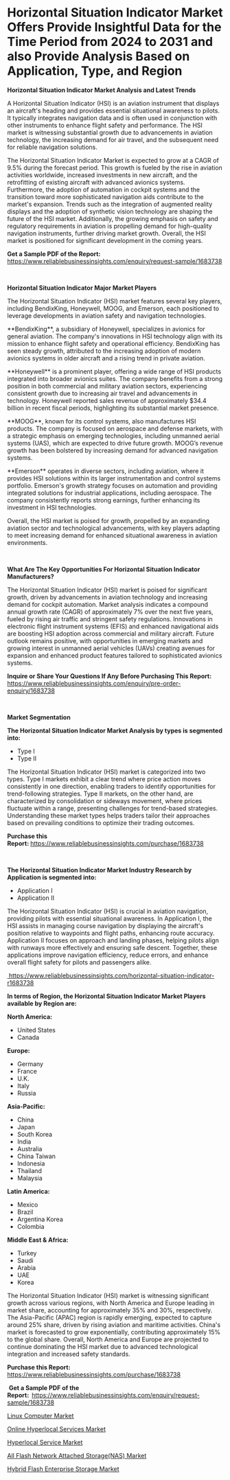 <p><h1>Horizontal Situation Indicator Market Offers Provide Insightful Data for the Time Period from 2024 to 2031 and also Provide Analysis Based on Application, Type, and Region</h1></p><p><strong>Horizontal Situation Indicator Market Analysis and Latest Trends</strong></p>
<p><p>A Horizontal Situation Indicator (HSI) is an aviation instrument that displays an aircraft's heading and provides essential situational awareness to pilots. It typically integrates navigation data and is often used in conjunction with other instruments to enhance flight safety and performance. The HSI market is witnessing substantial growth due to advancements in aviation technology, the increasing demand for air travel, and the subsequent need for reliable navigation solutions.</p><p>The Horizontal Situation Indicator Market is expected to grow at a CAGR of 9.5% during the forecast period. This growth is fueled by the rise in aviation activities worldwide, increased investments in new aircraft, and the retrofitting of existing aircraft with advanced avionics systems. Furthermore, the adoption of automation in cockpit systems and the transition toward more sophisticated navigation aids contribute to the market's expansion. Trends such as the integration of augmented reality displays and the adoption of synthetic vision technology are shaping the future of the HSI market. Additionally, the growing emphasis on safety and regulatory requirements in aviation is propelling demand for high-quality navigation instruments, further driving market growth. Overall, the HSI market is positioned for significant development in the coming years.</p></p>
<p><strong>Get a Sample PDF of the Report:&nbsp;</strong> <a href="https://www.reliablebusinessinsights.com/enquiry/request-sample/1683738?utm_campaign=1571&utm_medium=2&utm_source=Github&utm_content=ia&utm_term=15102024&utm_id=horizontal-situation-indicator">https://www.reliablebusinessinsights.com/enquiry/request-sample/1683738</a></p>
<p>&nbsp;</p>
<p><strong>Horizontal Situation Indicator Major Market Players</strong></p>
<p><p>The Horizontal Situation Indicator (HSI) market features several key players, including BendixKing, Honeywell, MOOG, and Emerson, each positioned to leverage developments in aviation safety and navigation technologies.</p><p>**BendixKing**, a subsidiary of Honeywell, specializes in avionics for general aviation. The company's innovations in HSI technology align with its mission to enhance flight safety and operational efficiency. BendixKing has seen steady growth, attributed to the increasing adoption of modern avionics systems in older aircraft and a rising trend in private aviation.</p><p>**Honeywell** is a prominent player, offering a wide range of HSI products integrated into broader avionics suites. The company benefits from a strong position in both commercial and military aviation sectors, experiencing consistent growth due to increasing air travel and advancements in technology. Honeywell reported sales revenue of approximately $34.4 billion in recent fiscal periods, highlighting its substantial market presence.</p><p>**MOOG**, known for its control systems, also manufactures HSI products. The company is focused on aerospace and defense markets, with a strategic emphasis on emerging technologies, including unmanned aerial systems (UAS), which are expected to drive future growth. MOOG’s revenue growth has been bolstered by increasing demand for advanced navigation systems.</p><p>**Emerson** operates in diverse sectors, including aviation, where it provides HSI solutions within its larger instrumentation and control systems portfolio. Emerson's growth strategy focuses on automation and providing integrated solutions for industrial applications, including aerospace. The company consistently reports strong earnings, further enhancing its investment in HSI technologies.</p><p>Overall, the HSI market is poised for growth, propelled by an expanding aviation sector and technological advancements, with key players adapting to meet increasing demand for enhanced situational awareness in aviation environments.</p></p>
<p>&nbsp;</p>
<p><strong>What Are The Key Opportunities For Horizontal Situation Indicator Manufacturers?</strong></p>
<p><p>The Horizontal Situation Indicator (HSI) market is poised for significant growth, driven by advancements in aviation technology and increasing demand for cockpit automation. Market analysis indicates a compound annual growth rate (CAGR) of approximately 7% over the next five years, fueled by rising air traffic and stringent safety regulations. Innovations in electronic flight instrument systems (EFIS) and enhanced navigational aids are boosting HSI adoption across commercial and military aircraft. Future outlook remains positive, with opportunities in emerging markets and growing interest in unmanned aerial vehicles (UAVs) creating avenues for expansion and enhanced product features tailored to sophisticated avionics systems.</p></p>
<p><strong>Inquire or Share Your Questions If Any Before Purchasing This Report:</strong> <a href="https://www.reliablebusinessinsights.com/enquiry/pre-order-enquiry/1683738?utm_campaign=1571&utm_medium=2&utm_source=Github&utm_content=ia&utm_term=15102024&utm_id=horizontal-situation-indicator">https://www.reliablebusinessinsights.com/enquiry/pre-order-enquiry/1683738</a></p>
<p>&nbsp;</p>
<p><strong>Market Segmentation</strong></p>
<p><strong>The Horizontal Situation Indicator Market Analysis by types is segmented into:</strong></p>
<p><ul><li>Type I</li><li>Type II</li></ul></p>
<p><p>The Horizontal Situation Indicator (HSI) market is categorized into two types. Type I markets exhibit a clear trend where price action moves consistently in one direction, enabling traders to identify opportunities for trend-following strategies. Type II markets, on the other hand, are characterized by consolidation or sideways movement, where prices fluctuate within a range, presenting challenges for trend-based strategies. Understanding these market types helps traders tailor their approaches based on prevailing conditions to optimize their trading outcomes.</p></p>
<p><strong>Purchase this Report:&nbsp;</strong><a href="https://www.reliablebusinessinsights.com/purchase/1683738?utm_campaign=1571&utm_medium=2&utm_source=Github&utm_content=ia&utm_term=15102024&utm_id=horizontal-situation-indicator">https://www.reliablebusinessinsights.com/purchase/1683738</a></p>
<p>&nbsp;</p>
<p><strong>The Horizontal Situation Indicator Market Industry Research by Application is segmented into:</strong></p>
<p><ul><li>Application I</li><li>Application II</li></ul></p>
<p><p>The Horizontal Situation Indicator (HSI) is crucial in aviation navigation, providing pilots with essential situational awareness. In Application I, the HSI assists in managing course navigation by displaying the aircraft's position relative to waypoints and flight paths, enhancing route accuracy. Application II focuses on approach and landing phases, helping pilots align with runways more effectively and ensuring safe descent. Together, these applications improve navigation efficiency, reduce errors, and enhance overall flight safety for pilots and passengers alike.</p></p>
<p><a href="https://www.reliablebusinessinsights.com/horizontal-situation-indicator-r1683738?utm_campaign=1571&utm_medium=2&utm_source=Github&utm_content=ia&utm_term=15102024&utm_id=horizontal-situation-indicator">&nbsp;https://www.reliablebusinessinsights.com/horizontal-situation-indicator-r1683738</a></p>
<p><strong>In terms of Region, the Horizontal Situation Indicator Market Players available by Region are:</strong></p>
<p>
    <p> <strong> North America: </strong>
        <ul>
            <li>United States</li>
            <li>Canada</li>
        </ul>
        </p> 
    <p> <strong> Europe: </strong>
        <ul>
            <li>Germany</li>
            <li>France</li>
            <li>U.K.</li>
            <li>Italy</li>
            <li>Russia</li>
        </ul>
        </p> 
    <p> <strong> Asia-Pacific: </strong>
        <ul>
            <li>China</li>
            <li>Japan</li>
            <li>South Korea</li>
            <li>India</li>
            <li>Australia</li>
            <li>China Taiwan</li>
            <li>Indonesia</li>
            <li>Thailand</li>
            <li>Malaysia</li>
        </ul>
        </p> 
    <p> <strong> Latin America: </strong>
        <ul>
            <li>Mexico</li>
            <li>Brazil</li>
            <li>Argentina Korea</li>
            <li>Colombia</li>
        </ul>
        </p> 
    <p> <strong> Middle East & Africa: </strong>
        <ul>
            <li>Turkey</li>
            <li>Saudi</li>
            <li>Arabia</li>
            <li>UAE</li>
            <li>Korea</li>
        </ul>
    </p>
    </p>
<p><p>The Horizontal Situation Indicator (HSI) market is witnessing significant growth across various regions, with North America and Europe leading in market share, accounting for approximately 35% and 30%, respectively. The Asia-Pacific (APAC) region is rapidly emerging, expected to capture around 25% share, driven by rising aviation and maritime activities. China's market is forecasted to grow exponentially, contributing approximately 15% to the global share. Overall, North America and Europe are projected to continue dominating the HSI market due to advanced technological integration and increased safety standards.</p></p>
<p><strong>Purchase this Report: </strong><a href="https://www.reliablebusinessinsights.com/purchase/1683738?utm_campaign=1571&utm_medium=2&utm_source=Github&utm_content=ia&utm_term=15102024&utm_id=horizontal-situation-indicator">https://www.reliablebusinessinsights.com/purchase/1683738</a></p>
<p>&nbsp;<strong>Get a Sample PDF of the Report:&nbsp;&nbsp;</strong><a href="https://www.reliablebusinessinsights.com/enquiry/request-sample/1683738?utm_campaign=1571&utm_medium=2&utm_source=Github&utm_content=ia&utm_term=15102024&utm_id=horizontal-situation-indicator">https://www.reliablebusinessinsights.com/enquiry/request-sample/1683738</a></p>
<p><strong></strong></p>
<p><p><a href="https://www.linkedin.com/pulse/linux-computer-industry-analysis-report-its-market-size-growing-jnbbe?utm_campaign=1571&utm_medium=2&utm_source=Github&utm_content=ia&utm_term=15102024&utm_id=horizontal-situation-indicator">Linux Computer Market</a></p><p><a href="https://www.linkedin.com/pulse/online-hyperlocal-services-market-emerging-trends-future-hvvdf?utm_campaign=1571&utm_medium=2&utm_source=Github&utm_content=ia&utm_term=15102024&utm_id=horizontal-situation-indicator">Online Hyperlocal Services Market</a></p><p><a href="https://www.linkedin.com/pulse/insights-hyperlocal-service-market-players-size-geographical-wr4ne?trk=public_post_embed_feed-article-content&utm_campaign=1571&utm_medium=2&utm_source=Github&utm_content=ia&utm_term=15102024&utm_id=horizontal-situation-indicator">Hyperlocal Service Market</a></p><p><a href="https://www.linkedin.com/pulse/surfing-all-flash-network-attached-storagenas-wave-riding-market-skqme?utm_campaign=1571&utm_medium=2&utm_source=Github&utm_content=ia&utm_term=15102024&utm_id=horizontal-situation-indicator">All Flash Network Attached Storage(NAS) Market</a></p><p><a href="https://www.linkedin.com/pulse/global-hybrid-flash-enterprise-storage-market-trends-forecasts-isene?trk=public_post_embed_feed-article-content&utm_campaign=1571&utm_medium=2&utm_source=Github&utm_content=ia&utm_term=15102024&utm_id=horizontal-situation-indicator">Hybrid Flash Enterprise Storage Market</a></p></p>